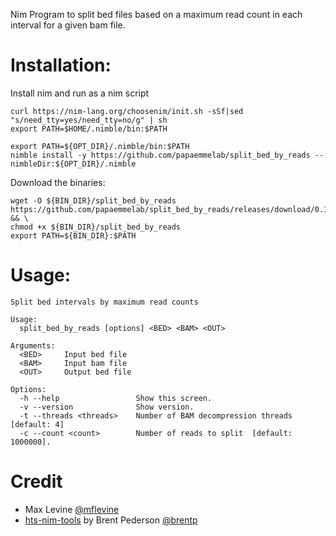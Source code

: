 Nim Program to split bed files based on a maximum read count in each interval for a given bam file.

# Installation:

Install nim and run as a nim script

```
curl https://nim-lang.org/choosenim/init.sh -sSf|sed "s/need_tty=yes/need_tty=no/g" | sh
export PATH=$HOME/.nimble/bin:$PATH

export PATH=${OPT_DIR}/.nimble/bin:$PATH
nimble install -y https://github.com/papaemmelab/split_bed_by_reads --nimbleDir:${OPT_DIR}/.nimble
```

Download the binaries:

```
wget -O ${BIN_DIR}/split_bed_by_reads https://github.com/papaemmelab/split_bed_by_reads/releases/download/0.1.0/split_bed_by_reads && \
chmod +x ${BIN_DIR}/split_bed_by_reads
export PATH=${BIN_DIR}:$PATH
```

# Usage:

```
Split bed intervals by maximum read counts

Usage:
  split_bed_by_reads [options] <BED> <BAM> <OUT>

Arguments:
  <BED>     Input bed file
  <BAM>     Input bam file
  <OUT>     Output bed file

Options:
  -h --help                 Show this screen.
  -v --version              Show version.
  -t --threads <threads>    Number of BAM decompression threads [default: 4]
  -c --count <count>        Number of reads to split  [default: 1000000].
```




# Credit
* Max Levine [@mflevine](https://github.com/mflevine)
* [hts-nim-tools](https://github.com/brentp/hts-nim-tools) by Brent Pederson [@brentp](https://github.com/brentp)
